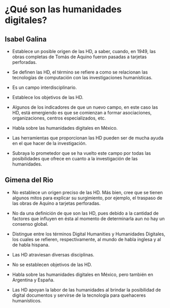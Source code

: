 # ¿Qué son las humanidades digitales?

## Isabel Galina

* Establece un posible origen de las HD, a saber, cuando, en 1949, las obras completas de Tomás de Aquino fueron pasadas a tarjetas perforadas.

* Se definen las HD, el término se refiere a como se relacionan las tecnologías de computación con las investigaciones humanísticas.

* Es un campo interdisciplinario.

* Establece los objetivos de las HD.

* Algunos de los indicadores de que un nuevo campo, en este caso las HD, está emergiendo es que se comienzan a formar asociaciones, organizaciones, centros especializados, etc.

* Habla sobre las humanidades digitales en México.

* Las herramientas que proporcionan las HD pueden ser de mucha ayuda en el que hacer de la investigación.

* Subraya lo prometedor que se ha vuelto este campo por todas las posibilidades que ofrece en cuanto a la investigación de las humanidades.

## Gimena del Rio

* No establece un origen preciso de las HD. Más bien, cree que se tienen algunos mitos para explicar su surgimiento, por ejemplo, el traspaso de las obras de Aquino a tarjetas perforadas.

* No da una definición de que son las HD, pues debido a la cantidad de factores que influyen en ésta al momento de determinarla aun no hay un consenso global.

* Distingue entre los términos Digital Humanities y Humanidades Digitales, los cuales se refieren, respectivamente, al mundo de habla inglesa y al de habla hispana.

* Las HD atraviesan diversas disciplinas.

* No se establecen objetivos de las HD.

* Habla sobre las humanidades digitales en México, pero también en Argentina y España.

* Las HD apoyan la labor de las humanidades al brindar la posibilidad de digital documentos y servirse de la tecnología para quehaceres humanísticos.
